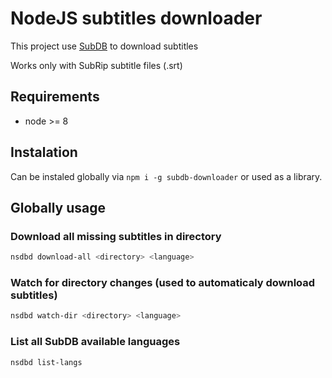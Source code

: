 # NodeJS subtitles downloader

This project use [SubDB](http://thesubdb.com "SubDB - a free subtitle database") to download subtitles

Works only with SubRip subtitle files (.srt)

## Requirements
 - node >= 8

## Instalation
Can be instaled globally via `npm i -g subdb-downloader` or used as a library.

## Globally usage

### Download all missing subtitles in directory
```sh
nsdbd download-all <directory> <language>
```

### Watch for directory changes (used to automaticaly download subtitles)
```sh
nsdbd watch-dir <directory> <language>
```

### List all SubDB available languages
```sh
nsdbd list-langs
```
